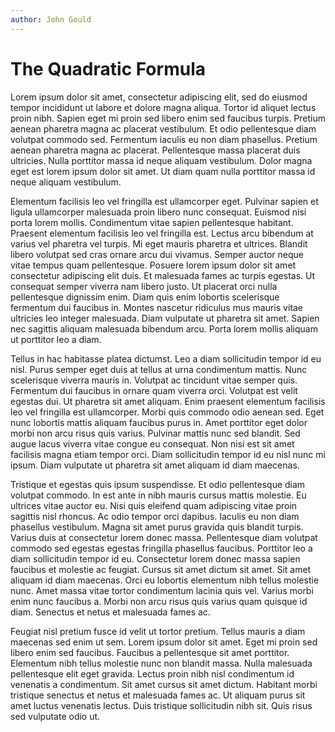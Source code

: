 ```yaml
---
author: John Gould
---
```


# The Quadratic Formula

Lorem ipsum dolor sit amet, consectetur adipiscing elit, sed do eiusmod tempor incididunt ut labore et dolore magna aliqua. Tortor id aliquet lectus proin nibh. Sapien eget mi proin sed libero enim sed faucibus turpis. Pretium aenean pharetra magna ac placerat vestibulum. Et odio pellentesque diam volutpat commodo sed. Fermentum iaculis eu non diam phasellus. Pretium aenean pharetra magna ac placerat. Pellentesque massa placerat duis ultricies. Nulla porttitor massa id neque aliquam vestibulum. Dolor magna eget est lorem ipsum dolor sit amet. Ut diam quam nulla porttitor massa id neque aliquam vestibulum.

Elementum facilisis leo vel fringilla est ullamcorper eget. Pulvinar sapien et ligula ullamcorper malesuada proin libero nunc consequat. Euismod nisi porta lorem mollis. Condimentum vitae sapien pellentesque habitant. Praesent elementum facilisis leo vel fringilla est. Lectus arcu bibendum at varius vel pharetra vel turpis. Mi eget mauris pharetra et ultrices. Blandit libero volutpat sed cras ornare arcu dui vivamus. Semper auctor neque vitae tempus quam pellentesque. Posuere lorem ipsum dolor sit amet consectetur adipiscing elit duis. Et malesuada fames ac turpis egestas. Ut consequat semper viverra nam libero justo. Ut placerat orci nulla pellentesque dignissim enim. Diam quis enim lobortis scelerisque fermentum dui faucibus in. Montes nascetur ridiculus mus mauris vitae ultricies leo integer malesuada. Diam vulputate ut pharetra sit amet. Sapien nec sagittis aliquam malesuada bibendum arcu. Porta lorem mollis aliquam ut porttitor leo a diam.

Tellus in hac habitasse platea dictumst. Leo a diam sollicitudin tempor id eu nisl. Purus semper eget duis at tellus at urna condimentum mattis. Nunc scelerisque viverra mauris in. Volutpat ac tincidunt vitae semper quis. Fermentum dui faucibus in ornare quam viverra orci. Volutpat est velit egestas dui. Ut pharetra sit amet aliquam. Enim praesent elementum facilisis leo vel fringilla est ullamcorper. Morbi quis commodo odio aenean sed. Eget nunc lobortis mattis aliquam faucibus purus in. Amet porttitor eget dolor morbi non arcu risus quis varius. Pulvinar mattis nunc sed blandit. Sed augue lacus viverra vitae congue eu consequat. Non nisi est sit amet facilisis magna etiam tempor orci. Diam sollicitudin tempor id eu nisl nunc mi ipsum. Diam vulputate ut pharetra sit amet aliquam id diam maecenas.

Tristique et egestas quis ipsum suspendisse. Et odio pellentesque diam volutpat commodo. In est ante in nibh mauris cursus mattis molestie. Eu ultrices vitae auctor eu. Nisi quis eleifend quam adipiscing vitae proin sagittis nisl rhoncus. Ac odio tempor orci dapibus. Iaculis eu non diam phasellus vestibulum. Magna sit amet purus gravida quis blandit turpis. Varius duis at consectetur lorem donec massa. Pellentesque diam volutpat commodo sed egestas egestas fringilla phasellus faucibus. Porttitor leo a diam sollicitudin tempor id eu. Consectetur lorem donec massa sapien faucibus et molestie ac feugiat. Cursus sit amet dictum sit amet. Sit amet aliquam id diam maecenas. Orci eu lobortis elementum nibh tellus molestie nunc. Amet massa vitae tortor condimentum lacinia quis vel. Varius morbi enim nunc faucibus a. Morbi non arcu risus quis varius quam quisque id diam. Senectus et netus et malesuada fames ac.

Feugiat nisl pretium fusce id velit ut tortor pretium. Tellus mauris a diam maecenas sed enim ut sem. Lorem ipsum dolor sit amet. Eget mi proin sed libero enim sed faucibus. Faucibus a pellentesque sit amet porttitor. Elementum nibh tellus molestie nunc non blandit massa. Nulla malesuada pellentesque elit eget gravida. Lectus proin nibh nisl condimentum id venenatis a condimentum. Sit amet cursus sit amet dictum. Habitant morbi tristique senectus et netus et malesuada fames ac. Ut aliquam purus sit amet luctus venenatis lectus. Duis tristique sollicitudin nibh sit. Quis risus sed vulputate odio ut.